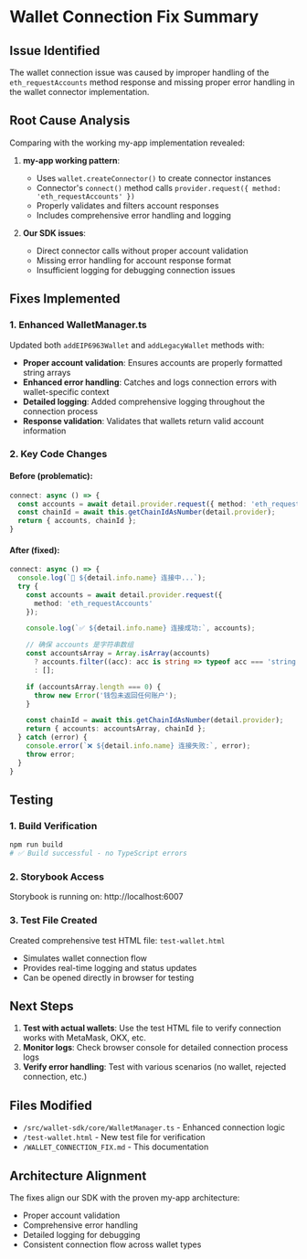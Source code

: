 # Wallet Connection Fix Summary

## Issue Identified
The wallet connection issue was caused by improper handling of the `eth_requestAccounts` method response and missing proper error handling in the wallet connector implementation.

## Root Cause Analysis
Comparing with the working my-app implementation revealed:

1. **my-app working pattern**:
   - Uses `wallet.createConnector()` to create connector instances
   - Connector's `connect()` method calls `provider.request({ method: 'eth_requestAccounts' })`
   - Properly validates and filters account responses
   - Includes comprehensive error handling and logging

2. **Our SDK issues**:
   - Direct connector calls without proper account validation
   - Missing error handling for account response format
   - Insufficient logging for debugging connection issues

## Fixes Implemented

### 1. Enhanced WalletManager.ts
Updated both `addEIP6963Wallet` and `addLegacyWallet` methods with:

- **Proper account validation**: Ensures accounts are properly formatted string arrays
- **Enhanced error handling**: Catches and logs connection errors with wallet-specific context
- **Detailed logging**: Added comprehensive logging throughout the connection process
- **Response validation**: Validates that wallets return valid account information

### 2. Key Code Changes

#### Before (problematic):
```typescript
connect: async () => {
  const accounts = await detail.provider.request({ method: 'eth_requestAccounts' });
  const chainId = await this.getChainIdAsNumber(detail.provider);
  return { accounts, chainId };
}
```

#### After (fixed):
```typescript
connect: async () => {
  console.log(`🔄 ${detail.info.name} 连接中...`);
  try {
    const accounts = await detail.provider.request({
      method: 'eth_requestAccounts'
    });

    console.log(`✅ ${detail.info.name} 连接成功:`, accounts);

    // 确保 accounts 是字符串数组
    const accountsArray = Array.isArray(accounts)
      ? accounts.filter((acc): acc is string => typeof acc === 'string')
      : [];

    if (accountsArray.length === 0) {
      throw new Error('钱包未返回任何账户');
    }

    const chainId = await this.getChainIdAsNumber(detail.provider);
    return { accounts: accountsArray, chainId };
  } catch (error) {
    console.error(`❌ ${detail.info.name} 连接失败:`, error);
    throw error;
  }
}
```

## Testing

### 1. Build Verification
```bash
npm run build
# ✅ Build successful - no TypeScript errors
```

### 2. Storybook Access
Storybook is running on: http://localhost:6007

### 3. Test File Created
Created comprehensive test HTML file: `test-wallet.html`
- Simulates wallet connection flow
- Provides real-time logging and status updates
- Can be opened directly in browser for testing

## Next Steps

1. **Test with actual wallets**: Use the test HTML file to verify connection works with MetaMask, OKX, etc.
2. **Monitor logs**: Check browser console for detailed connection process logs
3. **Verify error handling**: Test with various scenarios (no wallet, rejected connection, etc.)

## Files Modified

- `/src/wallet-sdk/core/WalletManager.ts` - Enhanced connection logic
- `/test-wallet.html` - New test file for verification
- `/WALLET_CONNECTION_FIX.md` - This documentation

## Architecture Alignment

The fixes align our SDK with the proven my-app architecture:
- Proper account validation
- Comprehensive error handling
- Detailed logging for debugging
- Consistent connection flow across wallet types
